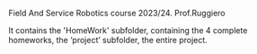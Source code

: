 Field And Service Robotics course 2023/24. Prof.Ruggiero

It contains the 'HomeWork' subfolder, containing the 4 complete homeworks, the ‘project’ subfolder, the entire project.
